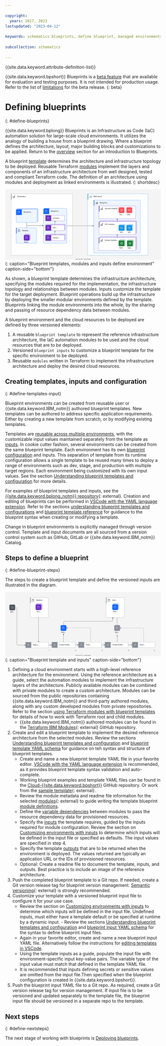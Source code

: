 ```yaml
---

copyright:
  years: 2017, 2023
lastupdated: "2023-04-12"

keywords: schematics blueprints, define blueprint, managed environments

subcollection: schematics

---
```


{{site.data.keyword.attribute-definition-list}}

{{site.data.keyword.bpshort}} Blueprints is a [beta feature](/docs/schematics?topic=schematics-bp-beta-limitations) that are available for evaluation and testing purposes. It is not intended for production usage. Refer to the list of [limitations](/docs/schematics?topic=schematics-bp-beta-limitations#sc-bp-beta-limitation) for the beta release.
{: beta}

# Defining blueprints
{: #define-blueprints}

{{site.data.keyword.bplong}} Blueprints is an Infrastructure as Code (IaC) automation solution for large-scale cloud environments. It utilizes the analogy of building a house from a blueprint drawing. Where a blueprint defines the architecture, layout, major building blocks and customizations to be applied. Return to the [overview](/docs/schematics?topic=schematics-blueprint-intro#blueprint-overview) section for an introduction to Blueprints. 

A blueprint [template](/docs/schematics?topic=schematics-sch-terms#bpb2) determines the architecture and infrastructure topology to be deployed.  Reusable Terraform [modules](/docs/schematics?topic=schematics-sch-terms#bpb5) implement the layers and components of an infrastructure architecture from well designed, tested and compliant Terraform code. The definition of an architecture using modules and deployment as linked environments is illustrated. 
{: shortdesc} 

![Blueprint templates, modules and inputs define environment](/images/new/bp-overview.svg){: caption="Blueprint templates, modules and inputs define environment" caption-side="bottom"}

As shown, a blueprint template determines the infrastructure architecture, specifying the modules required for the implementation, the infrastructure topology and relationships between modules. Inputs customize the template for the target deployment. Blueprint operations build up the infrastructure by deploying the smaller modular environments defined by the template. Blueprints linking the module environments into the whole, by the sharing and passing of resource dependency data between modules.    


A blueprint environment and the cloud resources to be deployed are defined by three versioned elements:
1. A reusable `blueprint template` to represent the reference infrastructure architecture, the IaC automation modules to be used and the cloud resources that are to be deployed.
2. Versioned `blueprint inputs` to customize a blueprint template for the specific environment to be deployed.
3. Reusable `modules` written in Terraform to implement the infrastructure architecture and deploy the desired cloud resources. 

## Creating templates, inputs and configuration
{: #define-templates-input}

Blueprint environments can be created from reusable user or {{site.data.keyword.IBM_notm}} authored blueprint templates. New templates can be authored to address specific application requirements. Either by creating a new template from scratch, or by modifying existing templates. 

Templates are [reusable across multiple environments](/docs/schematics?topic=schematics-define-blueprints#define-templates-input), with the customizable input values maintained separately from the template as [inputs](/docs/schematics?topic=schematics-sch-terms#bpi1). In cookie cutter fashion, several environments can be created from the same blueprint template. Each environment has its own [blueprint configuration](/docs/schematics?topic=schematics-sch-terms#bpb3) and inputs. This separation of template from its runtime configuration allows a single template to be reused many times to deploy a range of environments such as dev, stage, and production with multiple target regions. Each environment being customized with its own input values. See the section [Understanding blueprint templates and configuration](/docs/schematics?topic=schematics-blueprint-templates) for more details. 

For examples of blueprint templates and inputs, see the [{{site.data.keyword.bplong_notm}} repository](https://github.com/orgs/Cloud-Schematics/repositories?q=blueprint){: external}. Creation and editing of blueprints can be performed in [VSCode with the YAML language extension](/docs/schematics?topic=schematics-edit-blueprints). Refer to the sections [understanding blueprint templates and configurations](/docs/schematics?topic=schematics-blueprint-templates) and [blueprint template reference](/docs/schematics?topic=schematics-bp-template-schema-yaml) for guidance to the blueprint syntax when creating or modifying a template.   

Change in blueprint environments is explicitly managed through version control. Template and input documents are all sourced from a version control system such as GitHub, GitLab or {{site.data.keyword.IBM_notm}} Catalog. 

## Steps to define a blueprint
{: #define-blueprint-steps}

The steps to create a blueprint template and define the versioned inputs are illustrated in the diagram.

![Blueprint template and inputs](/images/new/sc-bp-define.svg){: caption="Blueprint template and inputs" caption-side="bottom"}

1. Defining a cloud environment starts with a high-level reference architecture for the environment. Using the reference architecture as a guide, select the automation modules to implement the infrastructure layers of the architecture. Publicly available modules can be combined with private modules to create a custom architecture. Modules can be sourced from the public repositories containing {{site.data.keyword.IBM_notm}} and third-party authored modules, along with any custom developed modules from private repositories. Refer to the section [using Terraform modules with blueprint templates](/docs/schematics?topic=schematics-blueprint-terraform) for details of how to work with Terraform root and child modules.
    - {{site.data.keyword.IBM_notm}} authored modules can be found in the [Terraform IBM Modules](https://github.com/terraform-ibm-modules){: external} GitHub repository.
2. Create and edit a blueprint template to implement the desired reference architecture from the selected modules. Review the sections [Understanding blueprint templates and configuration](/docs/schematics?topic=schematics-blueprint-templates) and [blueprint template YAML schema](/docs/schematics?topic=schematics-bp-template-schema-yaml) for guidance on teh syntax and structure of blueprint templates. 
    - Create and name a new blueprint template YAML file in your favorite editor. [VSCode with the YAML language extension](/docs/schematics?topic=schematics-edit-blueprints) is recommended, as it provides blueprint template syntax validation and auto-complete.   
    - Working blueprint examples and template YAML files can be found in the [Cloud-{{site.data.keyword.bpshort}}](https://github.com/orgs/Cloud-Schematics/repositories?q=blueprint) GitHub repository. Or work from the [sample template](https://github.com/Cloud-Schematics/blueprint-sample-template/){: external}.   
    - Review the module metadata and readme file information for the selected [modules](https://github.com/terraform-ibm-modules){: external} to guide writing the template blueprint [module definitions](/docs/schematics?topic=schematics-bp-template-schema-yaml#bp-modules-schema). 
    - Define the [variable dependencies](/docs/schematics?topic=schematics-bp-template-schema-yaml#bp-modules-inputs-value) between modules to pass the resource dependency data for provisioned resources.
    - Specify the [inputs](/docs/schematics?topic=schematics-bp-template-schema-yaml#bp-inputs) the template requires, guided by the inputs required for module configuration. Review the section on [Customizing environments with inputs](/docs/schematics?topic=schematics-define-blueprints#define-blueprint-steps) to determine which inputs will be defined in the input file or specified as defaults. The input values are specified in step 4. 
    - Specify the template [outputs](/docs/schematics?topic=schematics-bp-template-schema-yaml#bp-outputs) that are to be returned when the environment is deployed. The values returned are typically an application URL or the IDs of provisioned resources. 
    - Optional: Create a readme file to document the template, inputs, and outputs. Best practice is to include an image of the reference architecture. 
3. Push the completed blueprint template to a Git repo. If needed, create a Git version release tag for blueprint version management. [Semantic versioning](https://semver.org/){: external} is strongly recommended. 
4. Customize your template with a versioned blueprint input file to configure it for your use case. 
   - Review the section on [Customizing environments with inputs](/docs/schematics?topic=schematics-define-blueprints#define-blueprint-steps) to determine which inputs will be defined in the input file. Undefined inputs, must either have a template default or be specified at runtime by a dynamic input. 
   - Review the sections [Understanding blueprint templates and configuration](/docs/schematics?topic=schematics-blueprint-templates) and [blueprint input YAML schema](/docs/schematics?topic=schematics-bp-input-schema-yaml) for the syntax to define blueprint input files.
   - Again in your favorite editor, create and name a new blueprint input YAML file. Alternatively follow the instructions for [editing templates in VSCode](/docs/schematics?topic=schematics-edit-blueprints).
   - Using the template inputs as a guide, populate the input file with environment-specific input key-value pairs. The variable type of the input value must match that defined in the template YAML file.
   - It is recommended that inputs defining secrets or sensitive values are omitted from the input file.Then specified when the blueprint configuration is created in {{site.data.keyword.bpshort}}.
5. Push the blueprint input YAML file to a Git repo. As required, create a Git version release tag for version management. If input file is to be versioned and updated separately to the template file, the blueprint input file should be versioned in a separate repo to the template.  

## Next steps
{: #define-nextsteps}

The next stage of working with blueprints is [Deploying blueprints](/docs/schematics?topic=schematics-deploy-blueprints). 
